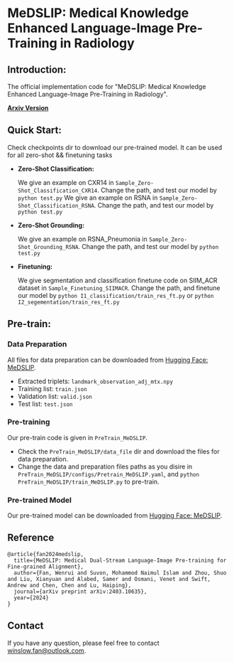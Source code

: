 # MeDSLIP: Medical Knowledge Enhanced Language-Image Pre-Training in Radiology

## Introduction:

The official implementation  code for "MeDSLIP: Medical Knowledge Enhanced Language-Image Pre-Training in Radiology".

[**Arxiv Version**](https://arxiv.org/abs/2403.10635)

## Quick Start:
Check checkpoints dir to download our pre-trained model. It can be used for all zero-shot && finetuning tasks

* **Zero-Shot Classification:**

    We give an example on CXR14 in ```Sample_Zero-Shot_Classification_CXR14```. Change the path, and test our model by ```python test.py```
    We give an example on RSNA in ```Sample_Zero-Shot_Classification_RSNA```. Change the path, and test our model by ```python test.py```

* **Zero-Shot Grounding:**

    We give an example on RSNA_Pneumonia in ```Sample_Zero-Shot_Grounding_RSNA```. Change the path, and test our model by ```python test.py```
* **Finetuning:**

    We give segmentation and classification finetune code on SIIM_ACR dataset in ```Sample_Finetuning_SIIMACR```. Change the path, and finetune our model by ```python I1_classification/train_res_ft.py``` or ```python I2_segementation/train_res_ft.py```

## Pre-train:
### Data Preparation
All files for data preparation can be downloaded from [Hugging Face: MeDSLIP](https://huggingface.co/pykale/MeDSLIP).
- Extracted triplets: `landmark_observation_adj_mtx.npy`
- Training list: `train.json`
- Validation list: `valid.json`
- Test list: `test.json`

### Pre-training
Our pre-train code is given in ```PreTrain_MeDSLIP```.
* Check the ```PreTrain_MeDSLIP/data_file``` dir and download the files for data preparation.
* Change the data and preparation files paths as you disire in ```PreTrain_MeDSLIP/configs/Pretrain_MeDSLIP.yaml```, and ```python PreTrain_MeDSLIP/train_MeDSLIP.py``` to pre-train.

### Pre-trained Model
Our pre-trained model can be downloaded from [Hugging Face: MeDSLIP](https://huggingface.co/pykale/MeDSLIP).

## Reference
```
@article{fan2024medslip,
  title={MeDSLIP: Medical Dual-Stream Language-Image Pre-training for Fine-grained Alignment},
  author={Fan, Wenrui and Suvon, Mohammod Naimul Islam and Zhou, Shuo and Liu, Xianyuan and Alabed, Samer and Osmani, Venet and Swift, Andrew and Chen, Chen and Lu, Haiping},
  journal={arXiv preprint arXiv:2403.10635},
  year={2024}
}
```

## Contact
If you have any question, please feel free to contact winslow.fan@outlook.com.
